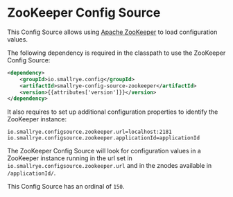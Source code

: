 # ZooKeeper Config Source

This Config Source allows using [Apache ZooKeeper](https://zookeeper.apache.org/index.html) to load configuration 
values.

The following dependency is required in the classpath to use the ZooKeeper Config Source:

```xml
<dependency>
    <groupId>io.smallrye.config</groupId>
    <artifactId>smallrye-config-source-zookeeper</artifactId>
    <version>{{attributes['version']}}</version>
</dependency>
```

It also requires to set up additional configuration properties to identify the ZooKeeper instance:

```properties
io.smallrye.configsource.zookeeper.url=localhost:2181
io.smallrye.configsource.zookeeper.applicationId=applicationId
```

The ZooKeeper Config Source will look for configuration values in a ZooKeeper instance running in the url set in 
`io.smallrye.configsource.zookeeper.url` and in the znodes available in `/applicationId/`.

This Config Source has an ordinal of `150`.
